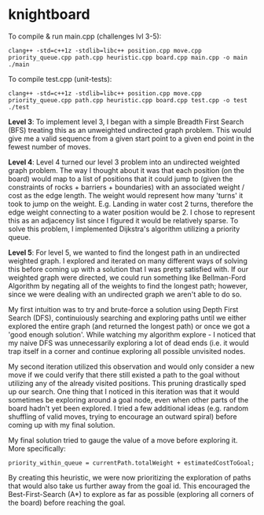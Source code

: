 # knightboard
To compile & run main.cpp (challenges lvl 3-5):
```
clang++ -std=c++1z -stdlib=libc++ position.cpp move.cpp priority_queue.cpp path.cpp heuristic.cpp board.cpp main.cpp -o main
./main
```

To compile test.cpp (unit-tests):
```
clang++ -std=c++1z -stdlib=libc++ position.cpp move.cpp priority_queue.cpp path.cpp heuristic.cpp board.cpp test.cpp -o test
./test
```

**Level 3**:
To implement level 3, I began with a simple Breadth First Search (BFS) treating this as an unweighted undirected graph problem. This would give me a valid sequence from a given start point to a given end point in the fewest number of moves.

**Level 4**:
Level 4 turned our level 3 problem into an undirected weighted graph problem. The way I thought about it was that each position (on the board) would map to a list of positions that it could jump to (given the constraints of rocks + barriers + boundaries) with an associated weight / cost as the edge length. The weight would represent how many 'turns' it took to jump on the weight. E.g. Landing in water cost 2 turns, therefore the edge weight connecting to a water position would be 2. I chose to represent this as an adjacency list since I figured it would be relatively sparse. To solve this problem, I implemented Dijkstra's algorithm utilizing a priority queue.

**Level 5**:
For level 5, we wanted to find the longest path in an undirected weighted graph. I explored and iterated on many different ways of solving this before coming up with a solution that I was pretty satisfied with. If our weighted graph were directed, we could run something like Bellman-Ford Algorithm by negating all of the weights to find the longest path; however, since we were dealing with an undirected graph we aren't able to do so. 

My first intuition was to try and brute-force a solution using Depth First Search (DFS), continuiously searching and exploring paths until we either explored the entire graph (and returned the longest path) or once we got a 'good enough solution'. While watching my algorithm explore - I noticed that my naive DFS was unnecessarily exploring a lot of dead ends (i.e. it would trap itself in a corner and continue exploring all possible unvisited nodes. 

My second iteration utilized this observation and would only consider a new move if we could verify that there still existed a path to the goal without utilizing any of the already visited positions. This pruning drastically sped up our search. One thing that I noticed in this iteration was that it would sometimes be exploring around a goal node, even when other parts of the board hadn't yet been explored. I tried a few additional ideas (e.g. random shuffling of valid moves, trying to encourage an outward spiral) before coming up with my final solution.

My final solution tried to gauge the value of a move before exploring it. More specifically:
```
priority_within_queue = currentPath.totalWeight + estimatedCostToGoal;
```

By creating this heuristic, we were now prioritizing the exploration of paths that would also take us further away from the goal id. This encouraged the Best-First-Search (A\*) to explore as far as possible (exploring all corners of the board) before reaching the goal.
